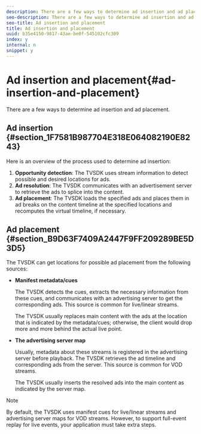 ```yaml
---
description: There are a few ways to determine ad insertion and ad placement.
seo-description: There are a few ways to determine ad insertion and ad placement.
seo-title: Ad insertion and placement
title: Ad insertion and placement
uuid: b35e4150-9817-43ae-be0f-545102cfc309
index: y
internal: n
snippet: y
---
```


# Ad insertion and placement{#ad-insertion-and-placement}

There are a few ways to determine ad insertion and ad placement.

## Ad insertion {#section_1F7581B987704E318E064082190E8243}

Here is an overview of the process used to determine ad insertion:

1. **Opportunity detection**: The TVSDK uses stream information to detect possible and desired locations for ads. 
1. **Ad resolution**: The TVSDK communicates with an advertisement server to retrieve the ads to splice into the content. 
1. **Ad placement**: The TVSDK loads the specified ads and places them in ad breaks on the content timeline at the specified locations and recomputes the virtual timeline, if necessary.

## Ad placement {#section_B9D63F7409A2447F9FF209289BE5D3D5}

The TVSDK can get locations for possible ad placement from the following sources:

* **Manifest metadata/cues**

  The TVSDK detects the cues, extracts the necessary information from these cues, and communicates with an advertising server to get the corresponding ads. This source is common for live/linear streams.

  The TVSDK usually replaces main content with the ads at the location that is indicated by the metadata/cues; otherwise, the client would drop more and more behind the actual live point. 

* **The advertising server map**

  Usually, metadata about these streams is registered in the advertising server before playback. The TVSDK retrieves the ad timeline and corresponding ads from the server. This source is common for VOD streams.

  The TVSDK usually inserts the resolved ads into the main content as indicated by the server map.

>[!NOTE]
>
>By default, the TVSDK uses manifest cues for live/linear streams and advertising server maps for VOD streams. However, to support full-event replay for live events, your application must take extra steps.

